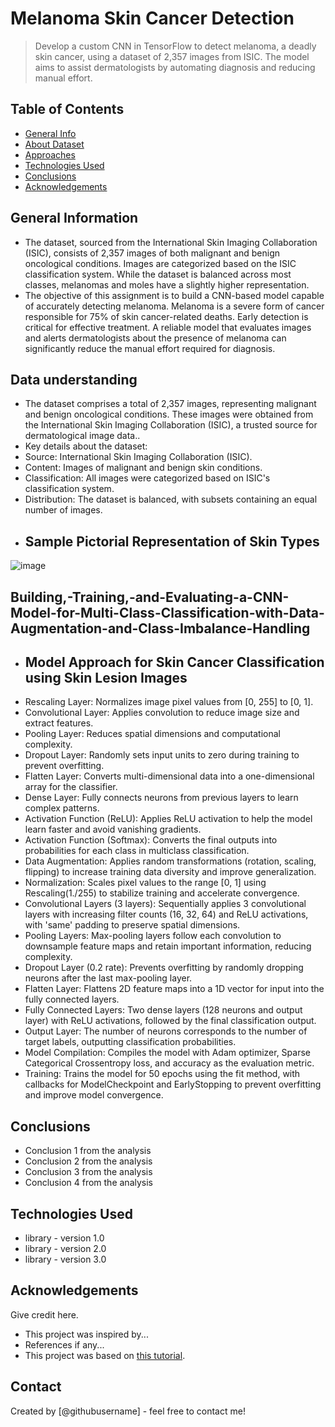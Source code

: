 # Melanoma Skin Cancer Detection
> Develop a custom CNN in TensorFlow to detect melanoma, a deadly skin cancer, using a dataset of 2,357 images from ISIC. The model aims to assist dermatologists by automating diagnosis and reducing manual effort.


## Table of Contents
* [General Info](#general-information)
* [About Dataset](#Data-understanding)
* [Approaches](#Building,-Training,-and-Evaluating-a-CNN-Model-for-Multi-Class-Classification-with-Data-Augmentation-and-Class-Imbalance-Handling)
* [Technologies Used](#technologies-used)
* [Conclusions](#conclusions)
* [Acknowledgements](#acknowledgements)

<!-- You can include any other section that is pertinent to your problem -->

## General Information
- The dataset, sourced from the International Skin Imaging Collaboration (ISIC), consists of 2,357 images of both malignant and benign oncological conditions. Images are categorized based on the ISIC classification system. While the dataset is balanced across most classes, melanomas and moles have a slightly higher representation.
- The objective of this assignment is to build a CNN-based model capable of accurately detecting melanoma. Melanoma is a severe form of cancer responsible for 75% of skin cancer-related deaths. Early detection is critical for effective treatment. A reliable model that evaluates images and alerts dermatologists about the presence of melanoma can significantly reduce the manual effort required for diagnosis.
<!-- You don't have to answer all the questions - just the ones relevant to your project. -->
## Data understanding
- The dataset comprises a total of 2,357 images, representing malignant and benign oncological conditions. These images were obtained from the International Skin Imaging Collaboration (ISIC), a trusted source for dermatological image data..
- Key details about the dataset:
-   Source: International Skin Imaging Collaboration (ISIC).
-   Content: Images of malignant and benign skin conditions.
-   Classification: All images were categorized based on ISIC's classification system.
-   Distribution: The dataset is balanced, with subsets containing an equal number of images.
-   ## Sample Pictorial Representation of Skin Types
  ![image](https://github.com/user-attachments/assets/704bbadf-198a-40a2-a3fe-098cb0afc2e2)
## Building,-Training,-and-Evaluating-a-CNN-Model-for-Multi-Class-Classification-with-Data-Augmentation-and-Class-Imbalance-Handling
- ## Model Approach for Skin Cancer Classification using Skin Lesion Images
- Rescaling Layer: Normalizes image pixel values from [0, 255] to [0, 1].
- Convolutional Layer: Applies convolution to reduce image size and extract features.
- Pooling Layer: Reduces spatial dimensions and computational complexity.
- Dropout Layer: Randomly sets input units to zero during training to prevent overfitting.
- Flatten Layer: Converts multi-dimensional data into a one-dimensional array for the classifier.
- Dense Layer: Fully connects neurons from previous layers to learn complex patterns.
- Activation Function (ReLU): Applies ReLU activation to help the model learn faster and avoid vanishing gradients.
- Activation Function (Softmax): Converts the final outputs into probabilities for each class in multiclass classification.
- Data Augmentation: Applies random transformations (rotation, scaling, flipping) to increase training data diversity and improve generalization.
- Normalization: Scales pixel values to the range [0, 1] using Rescaling(1./255) to stabilize training and accelerate convergence.
- Convolutional Layers (3 layers): Sequentially applies 3 convolutional layers with increasing filter counts (16, 32, 64) and ReLU activations, with 'same' padding to preserve spatial dimensions.
- Pooling Layers: Max-pooling layers follow each convolution to downsample feature maps and retain important information, reducing complexity.
- Dropout Layer (0.2 rate): Prevents overfitting by randomly dropping neurons after the last max-pooling layer.
- Flatten Layer: Flattens 2D feature maps into a 1D vector for input into the fully connected layers.
- Fully Connected Layers: Two dense layers (128 neurons and output layer) with ReLU activations, followed by the final classification output.
- Output Layer: The number of neurons corresponds to the number of target labels, outputting classification probabilities.
- Model Compilation: Compiles the model with Adam optimizer, Sparse Categorical Crossentropy loss, and accuracy as the evaluation metric.
- Training: Trains the model for 50 epochs using the fit method, with callbacks for ModelCheckpoint and EarlyStopping to prevent overfitting and improve model convergence.

## Conclusions
- Conclusion 1 from the analysis
- Conclusion 2 from the analysis
- Conclusion 3 from the analysis
- Conclusion 4 from the analysis

<!-- You don't have to answer all the questions - just the ones relevant to your project. -->


## Technologies Used
- library - version 1.0
- library - version 2.0
- library - version 3.0

<!-- As the libraries versions keep on changing, it is recommended to mention the version of library used in this project -->

## Acknowledgements
Give credit here.
- This project was inspired by...
- References if any...
- This project was based on [this tutorial](https://www.example.com).


## Contact
Created by [@githubusername] - feel free to contact me!


<!-- Optional -->
<!-- ## License -->
<!-- This project is open source and available under the [... License](). -->

<!-- You don't have to include all sections - just the one's relevant to your project -->
